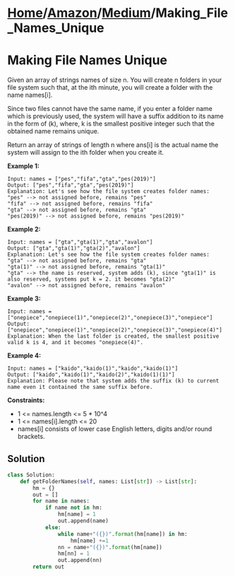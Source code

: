 # [Home](./../..)/[Amazon](./..)/[Medium](./)/Making_File_Names_Unique
<h1>Making File Names Unique</h1>

<p>
Given an array of strings names of size n. You will create n folders in your file system such that, at the ith minute, you will create a folder with the name names[i].
</p>
<p>
Since two files cannot have the same name, if you enter a folder name which is previously used, the system will have a suffix addition to its name in the form of (k), where, k is the smallest positive integer such that the obtained name remains unique.
</p>
<p>
Return an array of strings of length n where ans[i] is the actual name the system will assign to the ith folder when you create it.
</p>

<b>Example 1:</b>

    Input: names = ["pes","fifa","gta","pes(2019)"]
    Output: ["pes","fifa","gta","pes(2019)"]
    Explanation: Let's see how the file system creates folder names:
    "pes" --> not assigned before, remains "pes"
    "fifa" --> not assigned before, remains "fifa"
    "gta" --> not assigned before, remains "gta"
    "pes(2019)" --> not assigned before, remains "pes(2019)"
    
<b>Example 2:</b>

    Input: names = ["gta","gta(1)","gta","avalon"]
    Output: ["gta","gta(1)","gta(2)","avalon"]
    Explanation: Let's see how the file system creates folder names:
    "gta" --> not assigned before, remains "gta"
    "gta(1)" --> not assigned before, remains "gta(1)"
    "gta" --> the name is reserved, system adds (k), since "gta(1)" is also reserved, systems put k = 2. it becomes "gta(2)"
    "avalon" --> not assigned before, remains "avalon"
    
<b>Example 3:</b>

    Input: names = ["onepiece","onepiece(1)","onepiece(2)","onepiece(3)","onepiece"]
    Output: ["onepiece","onepiece(1)","onepiece(2)","onepiece(3)","onepiece(4)"]
    Explanation: When the last folder is created, the smallest positive valid k is 4, and it becomes "onepiece(4)".

<b>Example 4:</b>

    Input: names = ["kaido","kaido(1)","kaido","kaido(1)"]
    Output: ["kaido","kaido(1)","kaido(2)","kaido(1)(1)"]
    Explanation: Please note that system adds the suffix (k) to current name even it contained the same suffix before.
    
<b>Constraints:</b>

- 1 <= names.length <= 5 * 10^4
- 1 <= names[i].length <= 20
- names[i] consists of lower case English letters, digits and/or round brackets.

<h2>Solution</h2>

```python
class Solution:
    def getFolderNames(self, names: List[str]) -> List[str]:
        hm = {}
        out = []
        for name in names:
            if name not in hm:
                hm[name] = 1
                out.append(name)
            else:
                while name+"({})".format(hm[name]) in hm:
                    hm[name] +=1
                nn = name+"({})".format(hm[name])             
                hm[nn] = 1
                out.append(nn)
        return out
```
